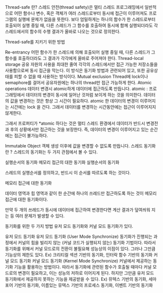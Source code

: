 Thread-safe 란?
스레드 안전(thread safety)은 멀티 스레드 프로그래밍에서 일반적으로 어떤 함수나 변수, 혹은 객체가 여러 스레드로부터 동시에 접근이 이루어져도 프로그램의 실행에 문제가 없음을 뜻한다. 보다 엄밀하게는 하나의 함수가 한 스레드로부터 호출되어 실행 중일 때, 다른 스레드가 그 함수를 호출하여 동시에 함께 실행되더라도 각 스레드에서의 함수의 수행 결과가 올바로 나오는 것으로 정의한다.

Thread-safe를 지키기 위한 방법

Re-entrancy
어떤 함수가 한 스레드에 의해 호출되어 실행 중일 때, 다른 스레드가 그 함수를 호출하더라도 그 결과가 각각에게 올바로 주어져야 한다.
Thread-local storage
공유 자원의 사용을 최대한 줄여 각각의 스레드에서만 접근 가능한 저장소들을 사용함으로써 동시 접근을 막는다.
이 방식은 동기화 방법과 관련되어 있고, 또한 공유상태를 피할 수 없을 때 사용하는 방식이다.
Mutual exclusion
Thread에 lock이나 semaphore를 걸어서 공유자원에는 하나의 thread만 접근 가능하게 한다.
Atomic operations
데이터 변경시 atomic하게 데이터에 접근하도록 만듭니다.
atomic : 프로그래밍에서 데이터의 변경이 동시에 일어난 것처럼 보이게 하는 것을 의미한다. 데이터의 값을 변경하는 것은 항상 그 시간이 필요하다. atomic 한 데이터의 변경이 이루어지는 시간에는 lock 을 건다. 그래서 데이터를 변경하는 시간동안에는 접근이 이루어지지 않게한다.

그래서 프로퍼티가 *atomic 하다는 것은 멀티 스레드 환경에서 데이터가 반드시 변경전과 후의 상황에서만 접근하는 것을 보장한다. 즉, 데이터의 변경이 이루어지고 있는 순간에는 접근이 불가능하다.

Immutable Object
객체 생성 이후에 값을 변경할 수 없도록 만듭니다.
스레드 동기화란 ?
스레드의 동기화는 두 가지 관점에서 볼 수 있다.

실행순서의 동기화
메모리 접근의 대한 동기화
실행순서의 동기화

스레드의 실행순서를 정의하고, 반드시 이 순서를 따르도록 하는 것이다.

메모리 접근에 대한 동기화

데이터 영역과 힙 영역과 같이 한 순간에 하나의 쓰레드만 접근하도록 하는 것이 메모리 접근에 대한 동기화이다.

만약 두 개의 쓰레드가 동시에 데이터에 접근하여 변경한다면 계산 결과가 덮여씌워 지는 등 여러 문제가 발생할 수 있다.

동기화를 위한 두 가지 방법
유저 모드 동기화와 커널 모드 동기화가 있다.

유저 모드 동기화
유저 모드 동기화 (User Mode Synchronize)
동기화가 진행되는 과정에서 커널의 힘을 빌리지 않는 (커널 코드가 실행되지 않는) 동기화 기법이다.
따라서 동기화를 위해서 커널 모드로의 전환이 불필요해 성능상의 이점이 있다.
그러나 그만큼 기능상의 제한도 있다.
Ex) 크리티컬 섹션 기반의 동기화, 인터락 함수 기반의 동기화
커널 모드 동기화
커널 모드 동기화 (Kernel Mode Synchronize)
커널에서 제공하는 동기화 기능을 활용하는 방법이다.
따라서 동기화에 관련된 함수가 호출될 때마다 커널 모드로의 변경이 필요하고, 이는 성능의 저하로 이어지게 된다.
하지만 그만큼 유저 모드 동기화에서 제공하지 못하는 기능을 제공받을 수 있다.
Ex) 뮤텍스 기반의 동기화, 세마포어 기반의 동기화, 이름있는 뮤텍스 기반의 프로세스 동기화, 이벤트 기반의 동기화